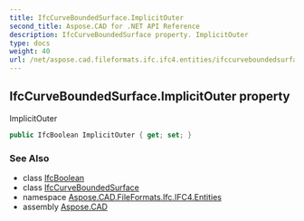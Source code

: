 ```yaml
---
title: IfcCurveBoundedSurface.ImplicitOuter
second_title: Aspose.CAD for .NET API Reference
description: IfcCurveBoundedSurface property. ImplicitOuter
type: docs
weight: 40
url: /net/aspose.cad.fileformats.ifc.ifc4.entities/ifccurveboundedsurface/implicitouter/
---
```

## IfcCurveBoundedSurface.ImplicitOuter property

ImplicitOuter

```csharp
public IfcBoolean ImplicitOuter { get; set; }
```

### See Also

* class [IfcBoolean](../../../aspose.cad.fileformats.ifc.ifc4.types/ifcboolean/)
* class [IfcCurveBoundedSurface](../)
* namespace [Aspose.CAD.FileFormats.Ifc.IFC4.Entities](../../ifccurveboundedsurface/)
* assembly [Aspose.CAD](../../../)


